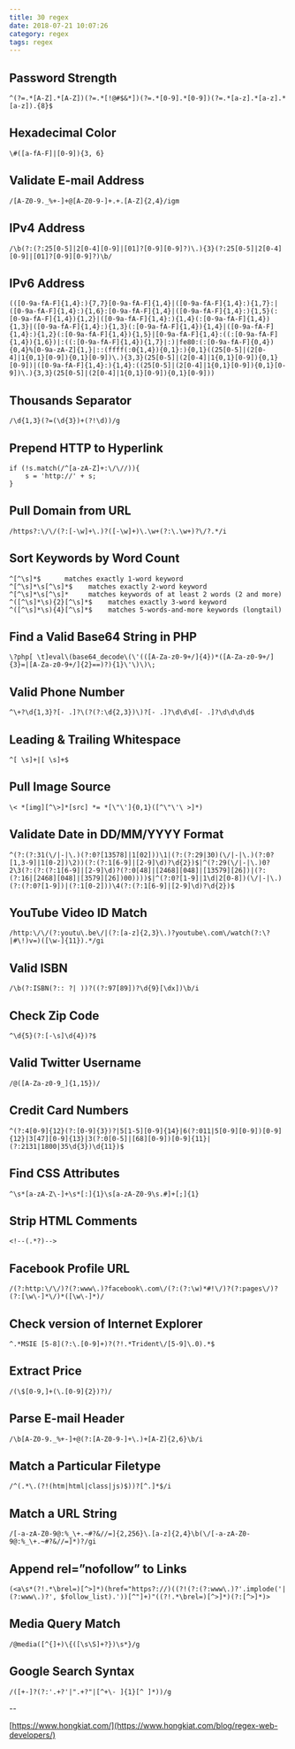 ```yaml
---
title: 30 regex
date: 2018-07-21 10:07:26
category: regex
tags: regex
---
```

## Password Strength
``` JS
^(?=.*[A-Z].*[A-Z])(?=.*[!@#$&*])(?=.*[0-9].*[0-9])(?=.*[a-z].*[a-z].*[a-z]).{8}$
```
## Hexadecimal Color
``` JS
\#([a-fA-F]|[0-9]){3, 6}
```
## Validate E-mail Address
``` JS
/[A-Z0-9._%+-]+@[A-Z0-9-]+.+.[A-Z]{2,4}/igm
```
## IPv4 Address
``` JS
/\b(?:(?:25[0-5]|2[0-4][0-9]|[01]?[0-9][0-9]?)\.){3}(?:25[0-5]|2[0-4][0-9]|[01]?[0-9][0-9]?)\b/
```
## IPv6 Address
``` JS
(([0-9a-fA-F]{1,4}:){7,7}[0-9a-fA-F]{1,4}|([0-9a-fA-F]{1,4}:){1,7}:|([0-9a-fA-F]{1,4}:){1,6}:[0-9a-fA-F]{1,4}|([0-9a-fA-F]{1,4}:){1,5}(:[0-9a-fA-F]{1,4}){1,2}|([0-9a-fA-F]{1,4}:){1,4}(:[0-9a-fA-F]{1,4}){1,3}|([0-9a-fA-F]{1,4}:){1,3}(:[0-9a-fA-F]{1,4}){1,4}|([0-9a-fA-F]{1,4}:){1,2}(:[0-9a-fA-F]{1,4}){1,5}|[0-9a-fA-F]{1,4}:((:[0-9a-fA-F]{1,4}){1,6})|:((:[0-9a-fA-F]{1,4}){1,7}|:)|fe80:(:[0-9a-fA-F]{0,4}){0,4}%[0-9a-zA-Z]{1,}|::(ffff(:0{1,4}){0,1}:){0,1}((25[0-5]|(2[0-4]|1{0,1}[0-9]){0,1}[0-9])\.){3,3}(25[0-5]|(2[0-4]|1{0,1}[0-9]){0,1}[0-9])|([0-9a-fA-F]{1,4}:){1,4}:((25[0-5]|(2[0-4]|1{0,1}[0-9]){0,1}[0-9])\.){3,3}(25[0-5]|(2[0-4]|1{0,1}[0-9]){0,1}[0-9]))
```
## Thousands Separator
``` JS
/\d{1,3}(?=(\d{3})+(?!\d))/g
```
## Prepend HTTP to Hyperlink
``` JS
if (!s.match(/^[a-zA-Z]+:\/\//)){
    s = 'http://' + s;
}
```
## Pull Domain from URL
``` JS
/https?:\/\/(?:[-\w]+\.)?([-\w]+)\.\w+(?:\.\w+)?\/?.*/i
```
## Sort Keywords by Word Count
``` JS
^[^\s]*$      matches exactly 1-word keyword
^[^\s]*\s[^\s]*$    matches exactly 2-word keyword
^[^\s]*\s[^\s]*     matches keywords of at least 2 words (2 and more)
^([^\s]*\s){2}[^\s]*$    matches exactly 3-word keyword
^([^\s]*\s){4}[^\s]*$    matches 5-words-and-more keywords (longtail)
```
## Find a Valid Base64 String in PHP
``` JS
\?php[ \t]eval\(base64_decode\(\'(([A-Za-z0-9+/]{4})*([A-Za-z0-9+/]{3}=|[A-Za-z0-9+/]{2}==)?){1}\'\)\)\;
```
## Valid Phone Number
``` JS
^\+?\d{1,3}?[- .]?\(?(?:\d{2,3})\)?[- .]?\d\d\d[- .]?\d\d\d\d$
```
## Leading & Trailing Whitespace
``` JS
^[ \s]+|[ \s]+$
```
## Pull Image Source
``` JS
\< *[img][^\>]*[src] *= *[\"\']{0,1}([^\"\'\ >]*)
```
## Validate Date in DD/MM/YYYY Format
``` JS
^(?:(?:31(\/|-|\.)(?:0?[13578]|1[02]))\1|(?:(?:29|30)(\/|-|\.)(?:0?[1,3-9]|1[0-2])\2))(?:(?:1[6-9]|[2-9]\d)?\d{2})$|^(?:29(\/|-|\.)0?2\3(?:(?:(?:1[6-9]|[2-9]\d)?(?:0[48]|[2468][048]|[13579][26])|(?:(?:16|[2468][048]|[3579][26])00))))$|^(?:0?[1-9]|1\d|2[0-8])(\/|-|\.)(?:(?:0?[1-9])|(?:1[0-2]))\4(?:(?:1[6-9]|[2-9]\d)?\d{2})$
```
## YouTube Video ID Match
``` JS
/http:\/\/(?:youtu\.be\/|(?:[a-z]{2,3}\.)?youtube\.com\/watch(?:\?|#\!)v=)([\w-]{11}).*/gi
```
## Valid ISBN
``` JS
/\b(?:ISBN(?:: ?| ))?((?:97[89])?\d{9}[\dx])\b/i
```
## Check Zip Code
``` JS
^\d{5}(?:[-\s]\d{4})?$
```
## Valid Twitter Username
``` JS
/@([A-Za-z0-9_]{1,15})/
```
## Credit Card Numbers
``` JS
^(?:4[0-9]{12}(?:[0-9]{3})?|5[1-5][0-9]{14}|6(?:011|5[0-9][0-9])[0-9]{12}|3[47][0-9]{13}|3(?:0[0-5]|[68][0-9])[0-9]{11}|(?:2131|1800|35\d{3})\d{11})$
```
## Find CSS Attributes
``` JS
^\s*[a-zA-Z\-]+\s*[:]{1}\s[a-zA-Z0-9\s.#]+[;]{1}
```
## Strip HTML Comments
``` JS
<!--(.*?)-->
```
## Facebook Profile URL
``` JS
/(?:http:\/\/)?(?:www\.)?facebook\.com\/(?:(?:\w)*#!\/)?(?:pages\/)?(?:[\w\-]*\/)*([\w\-]*)/
```
## Check version of Internet Explorer
``` JS
^.*MSIE [5-8](?:\.[0-9]+)?(?!.*Trident\/[5-9]\.0).*$
```
## Extract Price
``` JS
/(\$[0-9,]+(\.[0-9]{2})?)/
```
## Parse E-mail Header
``` JS
/\b[A-Z0-9._%+-]+@(?:[A-Z0-9-]+\.)+[A-Z]{2,6}\b/i
```
## Match a Particular Filetype
``` JS
/^(.*\.(?!(htm|html|class|js)$))?[^.]*$/i
```
## Match a URL String
``` JS
/[-a-zA-Z0-9@:%_\+.~#?&//=]{2,256}\.[a-z]{2,4}\b(\/[-a-zA-Z0-9@:%_\+.~#?&//=]*)?/gi
```
## Append rel=”nofollow” to Links
``` JS
(<a\s*(?!.*\brel=)[^>]*)(href="https?://)((?!(?:(?:www\.)?'.implode('|(?:www\.)?', $follow_list).'))[^"]+)"((?!.*\brel=)[^>]*)(?:[^>]*)>
```
## Media Query Match
``` JS
/@media([^{]+)\{([\s\S]+?})\s*}/g
```
## Google Search Syntax
``` JS
/([+-]?(?:'.+?'|".+?"|[^+\- ]{1}[^ ]*))/g
```

-- 

[https://www.hongkiat.com/](https://www.hongkiat.com/blog/regex-web-developers/)